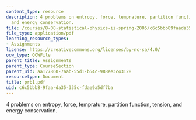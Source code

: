 ```yaml
---
content_type: resource
description: 4 problems on entropy, force, temprature, partition function, tension,
  and energy conservation.
file: /courses/8-08-statistical-physics-ii-spring-2005/c6c5bbb89faada35335cfdae9a5df7ba_prb1.pdf
file_type: application/pdf
learning_resource_types:
- Assignments
license: https://creativecommons.org/licenses/by-nc-sa/4.0/
ocw_type: OCWFile
parent_title: Assignments
parent_type: CourseSection
parent_uid: aa177860-7aab-55d1-b54c-988ee3c43128
resourcetype: Document
title: prb1.pdf
uid: c6c5bbb8-9faa-da35-335c-fdae9a5df7ba
---
```

4 problems on entropy, force, temprature, partition function, tension, and energy conservation.